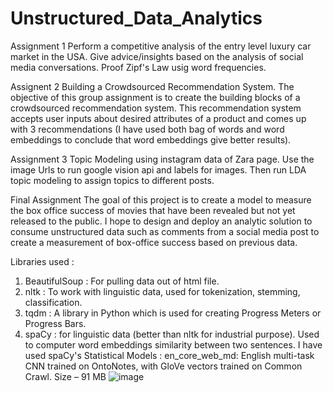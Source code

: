 # Unstructured_Data_Analytics
Assignment 1 
Perform a competitive analysis of the entry level luxury car market in the USA. Give advice/insights based on the analysis of social media conversations. Proof Zipf's Law usig word frequencies.

Assignent 2
Building a Crowdsourced Recommendation System. The objective of this group assignment is to create the building blocks of a crowdsourced recommendation system. This recommendation system accepts user inputs about desired attributes of a product and comes up with 3 recommendations (I have used both bag of words and word embeddings to conclude that word embeddings give better results). 

Assignment 3
Topic Modeling using instagram data of Zara page. Use the image Urls to run google vision api and labels for images. Then run LDA topic modeling to assign topics to different posts.

Final Assignment 
The goal of this project is to create a model to measure the box office success of movies that have been revealed but not yet released to the public. I hope to design and deploy an analytic solution to consume unstructured data such as comments from a social media post to create a measurement of box-office success based on previous data.

Libraries used :<br/>
1. BeautifulSoup : For pulling data out of html file.
2. nltk : To work with linguistic data, used for tokenization, stemming, classification.
3. tqdm : A library in Python which is used for creating Progress Meters or Progress Bars. 
4. spaCy : for linguistic data (better than nltk for industrial purpose). Used to computer word embeddings similarity between two sentences. I have used spaCy's Statistical Models : en_core_web_md: English multi-task CNN trained on OntoNotes, with GloVe vectors trained on Common Crawl. Size – 91 MB
    ![image](https://user-images.githubusercontent.com/19946278/145664117-a9622deb-d5c3-4848-ada1-0acadac8ba63.png)
